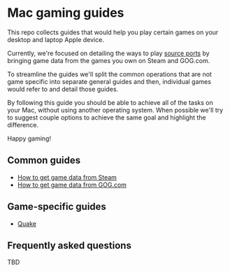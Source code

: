 Mac gaming guides
=================

This repo collects guides that would help you play certain games on your desktop and laptop Apple device. 

Currently, we're focused on detailing the ways to play [source ports](https://en.wikipedia.org/wiki/Source_port) by bringing game data from the games you own on Steam and GOG.com.

To streamline the guides we'll split the common operations that are not game specific into separate general guides and then, individual games would refer to and detail those guides.

By following this guide you should be able to achieve all of the tasks on your Mac, without using another operating system. When possible we'll try to suggest couple options to achieve the same goal and highlight the difference.

Happy gaming!

## Common guides

- [How to get game data from Steam](common/steam.md)
- [How to get game data from GOG.com](common/gog.md)

## Game-specific guides

- [Quake](games/quake.md)

## Frequently asked questions

TBD
